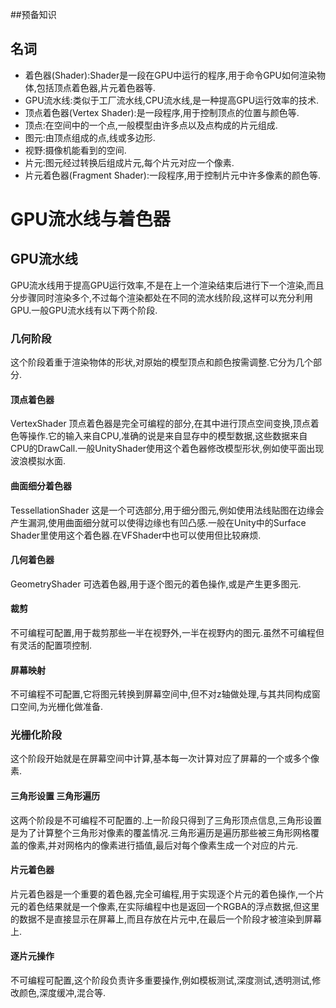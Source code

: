 ##预备知识

## 名词
- 着色器(Shader):Shader是一段在GPU中运行的程序,用于命令GPU如何渲染物体,包括顶点着色器,片元着色器等.
- GPU流水线:类似于工厂流水线,CPU流水线,是一种提高GPU运行效率的技术.
- 顶点着色器(Vertex Shader):是一段程序,用于控制顶点的位置与颜色等.
- 顶点:在空间中的一个点,一般模型由许多点以及点构成的片元组成.
- 图元:由顶点组成的点,线或多边形.
- 视野:摄像机能看到的空间.
- 片元:图元经过转换后组成片元,每个片元对应一个像素.
- 片元着色器(Fragment Shader):一段程序,用于控制片元中许多像素的颜色等.
# GPU流水线与着色器
## GPU流水线
GPU流水线用于提高GPU运行效率,不是在上一个渲染结束后进行下一个渲染,而且分步骤同时渲染多个,不过每个渲染都处在不同的流水线阶段,这样可以充分利用GPU.一般GPU流水线有以下两个阶段.
### 几何阶段
这个阶段着重于渲染物体的形状,对原始的模型顶点和颜色按需调整.它分为几个部分.
#### 顶点着色器
VertexShader 顶点着色器是完全可编程的部分,在其中进行顶点空间变换,顶点着色等操作.它的输入来自CPU,准确的说是来自显存中的模型数据,这些数据来自CPU的DrawCall.一般UnityShader使用这个着色器修改模型形状,例如使平面出现波浪模拟水面.
#### 曲面细分着色器
TessellationShader 这是一个可选部分,用于细分图元,例如使用法线贴图在边缘会产生漏洞,使用曲面细分就可以使得边缘也有凹凸感.一般在Unity中的Surface Shader里使用这个着色器.在VFShader中也可以使用但比较麻烦.
#### 几何着色器
GeometryShader 可选着色器,用于逐个图元的着色操作,或是产生更多图元.
#### 裁剪
不可编程可配置,用于裁剪那些一半在视野外,一半在视野内的图元.虽然不可编程但有灵活的配置项控制.
#### 屏幕映射
不可编程不可配置,它将图元转换到屏幕空间中,但不对z轴做处理,与其共同构成窗口空间,为光栅化做准备.
### 光栅化阶段
这个阶段开始就是在屏幕空间中计算,基本每一次计算对应了屏幕的一个或多个像素.
#### 三角形设置 三角形遍历
这两个阶段是不可编程不可配置的.上一阶段只得到了三角形顶点信息,三角形设置是为了计算整个三角形对像素的覆盖情况.三角形遍历是遍历那些被三角形网格覆盖的像素,并对网格内的像素进行插值,最后对每个像素生成一个对应的片元.
#### 片元着色器
片元着色器是一个重要的着色器,完全可编程,用于实现逐个片元的着色操作,一个片元的着色结果就是一个像素,在实际编程中也是返回一个RGBA的浮点数据,但这里的数据不是直接显示在屏幕上,而且存放在片元中,在最后一个阶段才被渲染到屏幕上.
#### 逐片元操作
不可编程可配置,这个阶段负责许多重要操作,例如模板测试,深度测试,透明测试,修改颜色,深度缓冲,混合等.